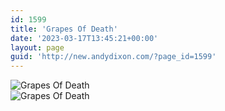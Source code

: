 ```yaml
---
id: 1599
title: 'Grapes Of Death'
date: '2023-03-17T13:45:21+00:00'
layout: page
guid: 'http://new.andydixon.com/?page_id=1599'
---
```


![Grapes Of Death](https://i0.wp.com/assets.g8x2.ldn.idrivee2-23.com/posters/Grapes%20Of%20Death%2001.jpg?w=1200&ssl=1 "Grapes Of Death")  
![Grapes Of Death](https://i0.wp.com/assets.g8x2.ldn.idrivee2-23.com/posters/Grapes%20Of%20Death%2002.jpg?w=1200&ssl=1 "Grapes Of Death")